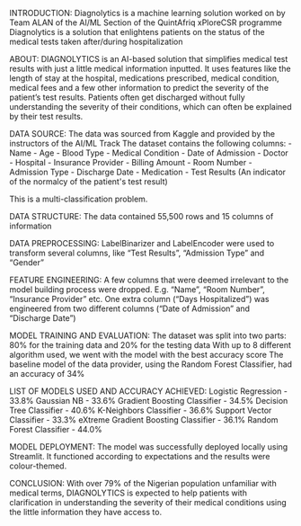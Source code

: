 INTRODUCTION:
Diagnolytics is a machine learning solution worked on by Team ALAN of the AI/ML Section of the QuintAfriq xPloreCSR programme
Diagnolytics is a solution that enlightens patients on the status of the medical tests taken after/during hospitalization

ABOUT:
DIAGNOLYTICS is an AI-based solution that simplifies medical test results with just a little medical information inputted.
It uses features like the length of stay at the hospital, medications prescribed, medical condition, medical fees and a few other information to predict the severity of the patient’s test results.
Patients often get discharged without fully understanding the severity of their conditions, which can often be explained by their test results.

DATA SOURCE:
The data was sourced from Kaggle and provided by the instructors of the AI/ML Track
The dataset contains the following columns:
    - Name
    - Age
    - Blood Type
    - Medical Condition
    - Date of Admission
    - Doctor
    - Hospital
    - Insurance Provider
    - Billing Amount
    - Room Number
    - Admission Type
    - Discharge Date
    - Medication
    - Test Results (An indicator of the normalcy of the patient's test result)
                    
This is a multi-classification problem.

DATA STRUCTURE:
The data contained 55,500 rows and 15 columns of information

DATA PREPROCESSING:
LabelBinarizer and LabelEncoder were used to transform several columns, like “Test Results”, “Admission Type” and “Gender”

FEATURE ENGINEERING:
A few columns that were deemed irrelevant to the model building process were dropped. E.g. “Name”, “Room Number”, “Insurance Provider” etc. One extra column (“Days Hospitalized”) was engineered from two different columns (“Date of Admission” and “Discharge Date”)

MODEL TRAINING AND EVALUATION:
The dataset was split into two parts: 80% for the training data and 20% for the testing data
With up to 8 different algorithm used, we went with the model with the best accuracy score
The baseline model of the data provider, using the Random Forest Classifier, had an accuracy of 34%

LIST OF MODELS USED AND ACCURACY ACHIEVED:
Logistic Regression - 33.8%
Gaussian NB - 33.6%
Gradient Boosting Classifier - 34.5%
Decision Tree Classifier - 40.6%
K-Neighbors Classifier - 36.6%
Support Vector Classifier - 33.3%
eXtreme Gradient Boosting Classifier - 36.1%
Random Forest Classifier - 44.0%

MODEL DEPLOYMENT:
The model was successfully deployed locally using Streamlit. 
It functioned according to expectations and the results were colour-themed.

CONCLUSION:
With over 79% of the Nigerian population unfamiliar with medical terms, DIAGNOLYTICS is expected to help patients with clarification in understanding the severity of their medical conditions using the little information they have access to.
